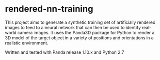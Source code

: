 # rendered-nn-training

This project aims to generate a synthetic training set of artificially rendered images to feed to a neural network that can then be used to identify real-world camera images. It uses the Panda3D package for Python to render a 3D model of the target object in a variety of positions and orientations in a realistic environment.

Written and tested with Panda release 1.10.x and Python 2.7
